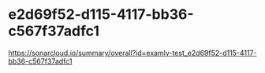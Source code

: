 # e2d69f52-d115-4117-bb36-c567f37adfc1
https://sonarcloud.io/summary/overall?id=examly-test_e2d69f52-d115-4117-bb36-c567f37adfc1
